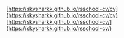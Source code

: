[https://skysharkk.github.io/rsschool-cv/cv](https://skysharkk.github.io/rsschool-cv/cv)  
[https://skysharkk.github.io/rsschool-cv/](https://skysharkk.github.io/rsschool-cv/)